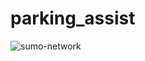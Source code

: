 # parking_assist

![sumo-network](https://user-images.githubusercontent.com/10519897/139571914-63af016a-3cf0-4903-b4fa-70cb04ba3bf2.png)

